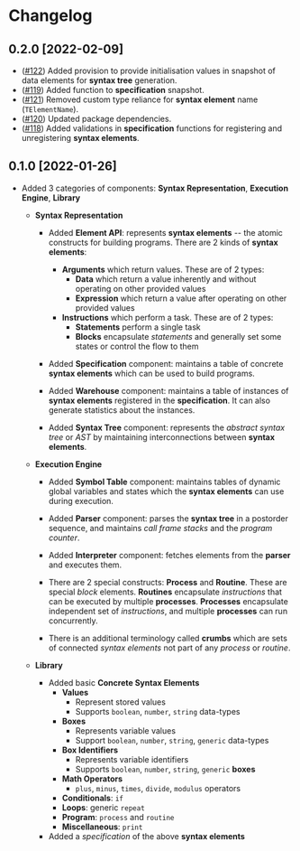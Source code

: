 # Changelog

## 0.2.0 [2022-02-09]

- ([#122](https://github.com/sugarlabs/musicblocks-v4-lib/pull/122))
Added provision to provide initialisation values in snapshot of data elements for **syntax tree**
generation.
- ([#119](https://github.com/sugarlabs/musicblocks-v4-lib/pull/119))
Added function to **specification** snapshot.
- ([#121](https://github.com/sugarlabs/musicblocks-v4-lib/pull/121))
Removed custom type reliance for **syntax element** name (`TElementName`).
- ([#120](https://github.com/sugarlabs/musicblocks-v4-lib/pull/120))
Updated package dependencies.
- ([#118](https://github.com/sugarlabs/musicblocks-v4-lib/pull/118))
Added validations in **specification** functions for registering and unregistering **syntax elements**.

## 0.1.0 [2022-01-26]

- Added 3 categories of components: **Syntax Representation**, **Execution Engine**, **Library**

  - **Syntax Representation**

    - Added **Element API**: represents **syntax elements** -- the atomic constructs for building
    programs. There are 2 kinds of **syntax elements**:
      - **Arguments** which return values. These are of 2 types:
        - **Data** which return a value inherently and without operating on other provided values
        - **Expression** which return a value after operating on other provided values
      - **Instructions** which perform a task. These are of 2 types:
        - **Statements** perform a single task
        - **Blocks** encapsulate _statements_ and generally set some states or control the flow to them

    - Added **Specification** component: maintains a table of concrete **syntax elements** which can
    be used to build programs.
    - Added **Warehouse** component: maintains a table of instances of **syntax elements** registered
    in the **specification**. It can also generate statistics about the instances.
    - Added **Syntax Tree** component: represents the _abstract syntax tree_ or _AST_ by maintaining
    interconnections between **syntax elements**.

  - **Execution Engine**

    - Added **Symbol Table** component: maintains tables of dynamic global variables and states which
    the **syntax elements** can use during execution.
    - Added **Parser** component: parses the **syntax tree** in a postorder sequence, and maintains
    _call frame stacks_ and the _program counter_.
    - Added **Interpreter** component: fetches elements from the **parser** and executes them.

    - There are 2 special constructs: **Process** and **Routine**. These are special _block_ elements.
    **Routines** encapsulate _instructions_ that can be executed by multiple **processes**. **Processes**
    encapsulate independent set of _instructions_, and multiple **processes** can run concurrently.
    - There is an additional terminology called **crumbs** which are sets of connected _syntax elements_
    not part of any _process_ or _routine_.

  - **Library**

    - Added basic **Concrete Syntax Elements**
      - **Values**
        - Represent stored values
        - Supports `boolean`, `number`, `string` data-types
      - **Boxes**
        - Represents variable values
        - Support `boolean`, `number`, `string`, `generic` data-types
      - **Box Identifiers**
        - Represents variable identifiers
        - Supports `boolean`, `number`, `string`, `generic` **boxes**
      - **Math Operators**
        - `plus`, `minus`, `times`, `divide`, `modulus` operators
      - **Conditionals**: `if`
      - **Loops**: generic `repeat`
      - **Program**: `process` and `routine`
      - **Miscellaneous**: `print`
    - Added a _specification_ of the above **syntax elements**
